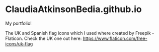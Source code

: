 # ClaudiaAtkinsonBedia.github.io
My portfolio!

The UK and Spanish flag icons which I used where created by Freepik - Flaticon. Check the UK one out here: https://www.flaticon.com/free-icons/uk-flag
